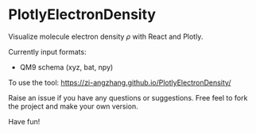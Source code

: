 # PlotlyElectronDensity

Visualize molecule electron density $\rho$ with React and Plotly.

Currently input formats:

- QM9 schema (xyz, bat, npy)


To use the tool: https://zi-angzhang.github.io/PlotlyElectronDensity/

Raise an issue if you have any questions or suggestions. Free feel to fork the project and make your own version.

Have fun!
